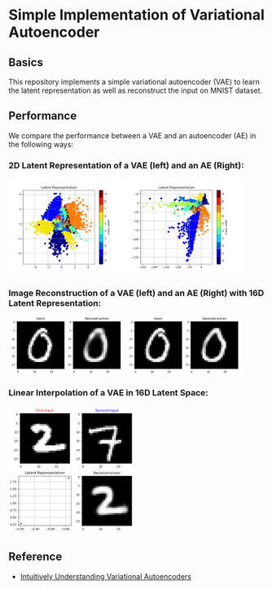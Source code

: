 # Simple Implementation of Variational Autoencoder
## Basics
This repository implements a simple variational autoencoder (VAE) to learn the latent representation as well as reconstruct the input on MNIST dataset.
## Performance
We compare the performance between a VAE and an autoencoder (AE) in the following ways:
### 2D Latent Representation of a VAE (left) and an AE (Right):
<p float="center">
  <img src="/stand%20alone%20implementation/VAE/Figures/Latent%20Representation/vae_2.png" alt="VAE" width="45%"/>
  <img src="/stand%20alone%20implementation/VAE/Figures/Latent%20Representation/ae_2.png" alt="AE" width="45%"/>
</p>

### Image Reconstruction of a VAE (left) and an AE (Right) with 16D Latent Representation:
<p float="center">
  <img src="/stand%20alone%20implementation/VAE/Figures/Reconstruction/vae_16.gif" alt="VAE" width="45%"/>
  <img src="/stand%20alone%20implementation/VAE/Figures/Reconstruction/ae_16.gif" alt="AE" width="45%"/>
</p>

### Linear Interpolation of a VAE in 16D Latent Space:
<p float="center">
  <img src="/stand%20alone%20implementation/VAE/Figures/Mixture%20Reconstruction/vae_16_2_7.gif" alt="VAE" width="50%"/>
</p>

## Reference

- [Intuitively Understanding Variational Autoencoders](https://towardsdatascience.com/intuitively-understanding-variational-autoencoders-1bfe67eb5daf)

